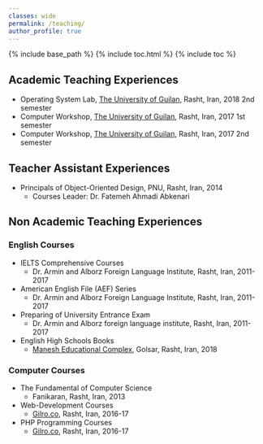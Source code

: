 ```yaml
---
classes: wide
permalink: /teaching/
author_profile: true
---
```


{% include base_path %}
{% include toc.html %}
{% include toc %}

## Academic Teaching Experiences
*   Operating System Lab, [The University of Guilan](http://ce.guilan.ac.ir), Rasht, Iran, 2018 2nd semester
*   Computer Workshop, [The University of Guilan](http://ce.guilan.ac.ir), Rasht, Iran, 2017 1st semester
*   Computer Workshop, [The University of Guilan](http://ce.guilan.ac.ir), Rasht, Iran, 2017 2nd semester

## Teacher Assistant Experiences
*   Principals of Object-Oriented Design, PNU, Rasht, Iran, 2014
    *   Courses Leader: Dr. Fatemeh Ahmadi Abkenari

## Non Academic Teaching Experiences
### English Courses
*   IELTS Comprehensive Courses
    *   Dr. Armin and Alborz Foreign Language Institute, Rasht, Iran, 2011-2017
*   American English File (AEF) Series
    *   Dr. Armin and Alborz Foreign Language Institute, Rasht, Iran, 2011-2017
*   Preparing of University Entrance Exam
    *   Dr. Armin and Alborz foreign language institute, Rasht, Iran, 2011-2017
*   English High Schools Books
    *   [Manesh Educational Complex](http://maneshsch.com), Golsar, Rasht, Iran, 2018

### Computer Courses
*   The Fundamental of Computer Science
    *   Fanikaran, Rasht, Iran, 2013
*   Web-Development Courses
    *   [Gilro.co](http://gilro.net), Rasht, Iran, 2016-17
*   PHP Programming Courses
    *   [Gilro.co](http://gilro.net), Rasht, Iran, 2016-17

